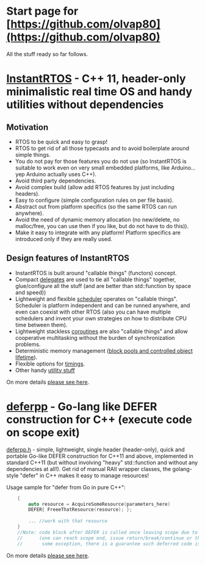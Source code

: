 # Start page for [https://github.com/olvap80](https://github.com/olvap80)
All the stuff ready so far follows.

# [InstantRTOS](https://github.com/olvap80/InstantRTOS) - C++ 11, header-only minimalistic real time OS and handy utilities without dependencies
## Motivation
- RTOS to be quick and easy to grasp!
- RTOS to get rid of all those typecasts and to avoid boilerplate around simple things.
- You do not pay for those features you do not use (so InstantRTOS is suitable to work even on very small embedded platforms, like Arduino... yep Arduino actually uses C++).
- Avoid third party dependencies.
- Avoid complex build (allow add RTOS features by just including headers).
- Easy to configure (simple configuration rules on per file basis).
- Abstract out from platform specifics (so the same RTOS can run anywhere).
- Avoid the need of dynamic memory allocation (no new/delete, no malloc/free, you can use then if you like, but do not have to do this)).
- Make it easy to integrate with any platform! Platform specifics are introduced only if they are really used.

## Design features of InstantRTOS
- InstantRTOS is built around "callable things" (functors) concept.
- Compact [delegates](https://github.com/olvap80/InstantRTOS/blob/main/InstantDelegate.h) are used to tie all "callable things" together, glue/configure all the stuff (and are better than std::function by space and speed))
- Lightweight and flexible [scheduler](https://github.com/olvap80/InstantRTOS/blob/main/InstantScheduler.h) operates on "callable things". Scheduler is platform independent and can be runned anywhere, and even can coexist with other RTOS (also you can have multiple schedulers and invent your own strategies on how to distribute CPU time between them).
- Lightweight stackless [coroutines](https://github.com/olvap80/InstantRTOS/blob/main/InstantCoroutine.h) are also "callable things" and allow cooperative multitasking without the burden of synchronization problems.
- Deterministic memory management ([block pools and controlled object lifetime](https://github.com/olvap80/InstantRTOS/blob/main/InstantMemory.h)).
- Flexible options for [timings](https://github.com/olvap80/InstantRTOS#timing-intervals-and-scheduling).
- Other handy [utility stuff](https://github.com/olvap80/InstantRTOS#other-handy-utility-stuff)
  
On more details [please see here](https://olvap80.github.io/InstantRTOS/).


# [deferpp](https://github.com/olvap80/deferpp) - Go-lang like DEFER construction for C++ (execute code on scope exit)
[deferpp.h](https://github.com/olvap80/deferpp/blob/master/deferpp.h) - simple, lightweight, single header (header-only), quick and portable Go-like DEFER construction for C++11 and above, implemented in standard C++11 (but without involving "heavy" std::function and without any dependencies at all!). Get rid of manual RAII wrapper classes, the golang-style "defer" in C++ makes it easy to manage resources! 

Usage sample for "defer from Go in pure C++":
```cpp
    {
        auto resource = AcquireSomeResource(parameters_here)
        DEFER{ FreeeThatResource(resource); };
        
        ... //work with that resource
    }
    //Note: code block after DEFER is called once leaving scope due to any reason
    //      (one can reach scope end, issue return/break/continue or throw
    //       some exception, there is a guarantee such deferred code is called)
```
On more details [please see here](https://olvap80.github.io/deferpp/).
